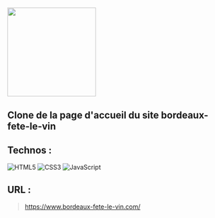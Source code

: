 # <img style="width: 200px;" src="./assets/vin.png" />

## Clone de la page d'accueil du site bordeaux-fete-le-vin

## Technos :

![HTML5](https://img.shields.io/badge/html5-%23E34F26.svg?style=for-the-badge&logo=html5&logoColor=white)
![CSS3](https://img.shields.io/badge/css3-%231572B6.svg?style=for-the-badge&logo=css3&logoColor=white)
![JavaScript](https://img.shields.io/badge/javascript-%23323330.svg?style=for-the-badge&logo=javascript&logoColor=%23F7DF1E)

## URL :

> https://www.bordeaux-fete-le-vin.com/


